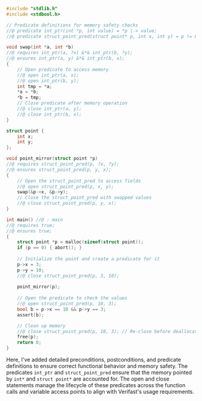 ```c
#include "stdlib.h"
#include <stdbool.h>

// Predicate definitions for memory safety checks
//@ predicate int_ptr(int *p, int value) = *p |-> value;
//@ predicate struct_point_pred(struct point* p, int x, int y) = p != 0 &*& p->x |-> x &*& p->y |-> y;

void swap(int *a, int *b)
//@ requires int_ptr(a, ?x) &*& int_ptr(b, ?y);
//@ ensures int_ptr(a, y) &*& int_ptr(b, x);
{
    // Open predicate to access memory
    //@ open int_ptr(a, x);
    //@ open int_ptr(b, y);
    int tmp = *a;
    *a = *b;
    *b = tmp;
    // Close predicate after memory operation
    //@ close int_ptr(a, y);
    //@ close int_ptr(b, x);
}

struct point {
    int x;
    int y;
};

void point_mirror(struct point *p)
//@ requires struct_point_pred(p, ?x, ?y);
//@ ensures struct_point_pred(p, y, x);
{
    // Open the struct_point_pred to access fields
    //@ open struct_point_pred(p, x, y);
    swap(&p->x, &p->y);
    // Close the struct_point_pred with swapped values
    //@ close struct_point_pred(p, y, x);
}

int main() //@ : main
//@ requires true;
//@ ensures true;
{
    struct point *p = malloc(sizeof(struct point));
    if (p == 0) { abort(); }
    
    // Initialize the point and create a predicate for it
    p->x = 3;
    p->y = 10;
    //@ close struct_point_pred(p, 3, 10);
    
    point_mirror(p);
    
    // Open the predicate to check the values
    //@ open struct_point_pred(p, 10, 3);
    bool b = p->x == 10 && p->y == 3;
    assert(b);

    // Clean up memory
    //@ close struct_point_pred(p, 10, 3); // Re-close before deallocation
    free(p);
    return 0;
}
```

Here, I've added detailed preconditions, postconditions, and predicate definitions to ensure correct functional behavior and memory safety. The predicates `int_ptr` and `struct_point_pred` ensure that the memory pointed by `int*` and `struct point*` are accounted for. The open and close statements manage the lifecycle of these predicates across the function calls and variable access points to align with Verifast's usage requirements.
